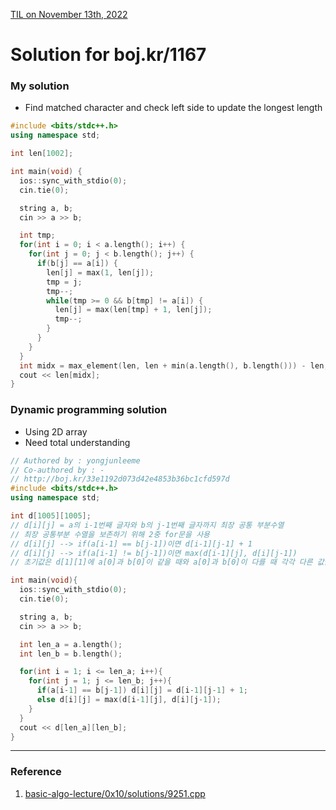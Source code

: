 [TIL on November 13th, 2022](../../TIL/2022/11/11-13-2022.md)
# **Solution for boj.kr/1167**

### My solution
- Find matched character and check left side to update the longest length

```cpp
#include <bits/stdc++.h>
using namespace std;

int len[1002];

int main(void) {
  ios::sync_with_stdio(0);
  cin.tie(0);

  string a, b;
  cin >> a >> b;

  int tmp;
  for(int i = 0; i < a.length(); i++) {
    for(int j = 0; j < b.length(); j++) {
      if(b[j] == a[i]) {
        len[j] = max(1, len[j]);
        tmp = j;
        tmp--;
        while(tmp >= 0 && b[tmp] != a[i]) {
          len[j] = max(len[tmp] + 1, len[j]);
          tmp--;
        }
      }
    }
  }
  int midx = max_element(len, len + min(a.length(), b.length())) - len;
  cout << len[midx];
}
```

### Dynamic programming solution
- Using 2D array
- Need total understanding
```cpp
// Authored by : yongjunleeme
// Co-authored by : -
// http://boj.kr/33e1192d073d42e4853b36bc1cfd597d
#include <bits/stdc++.h>
using namespace std;

int d[1005][1005];
// d[i][j] = a의 i-1번째 글자와 b의 j-1번째 글자까지 최장 공통 부분수열
// 최장 공통부분 수열을 보존하기 위해 2중 for문을 사용
// d[i][j] --> if(a[i-1] == b[j-1])이면 d[i-1][j-1] + 1
// d[i][j] --> if(a[i-1] != b[j-1])이면 max(d[i-1][j], d[i][j-1])
// 초기값은 d[1][1]에 a[0]과 b[0]이 같을 때와 a[0]과 b[0]이 다를 때 각각 다른 값을 저장

int main(void){
  ios::sync_with_stdio(0);
  cin.tie(0);

  string a, b;
  cin >> a >> b;

  int len_a = a.length();
  int len_b = b.length();

  for(int i = 1; i <= len_a; i++){
    for(int j = 1; j <= len_b; j++){
      if(a[i-1] == b[j-1]) d[i][j] = d[i-1][j-1] + 1;
      else d[i][j] = max(d[i-1][j], d[i][j-1]);
    }
  }
  cout << d[len_a][len_b];
}
```
___

### Reference
1. [basic-algo-lecture/0x10/solutions/9251.cpp](https://github.com/encrypted-def/basic-algo-lecture/blob/master/0x10/solutions/9251.cpp)